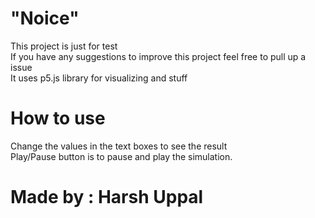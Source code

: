 # "Noice"

This project is just for test<br>
If you have any suggestions to improve this project feel free to pull up a issue<br>
It uses p5.js library for visualizing and stuff<br>

# How to use
Change the values in the text boxes to see the result<br>
Play/Pause button is to pause and play the simulation.<br>

# Made by : Harsh Uppal
